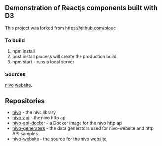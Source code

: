 

## Demonstration of Reactjs components built with D3

This project was forked from https://github.com/plouc

### To build

  1. npm install
  2. post install process will create the production build
  2. npm start - runs a local server  

### Sources
[nivo](https://github.com/plouc/nivo) [website](https://plouc.github.io/nivo/).

## Repositories

- [nivo](https://github.com/plouc/nivo) - the nivo library
- [nivo-api](https://github.com/plouc/nivo-api) - the nivo http api
- [nivo-api-docker](https://github.com/plouc/nivo-api-docker) - a Docker image for the nivo http api
- [nivo-generators](https://github.com/plouc/nivo-generators) - the data generators used for nivo-website and http API samples
- [nivo-website](https://github.com/plouc/nivo-website) - the source for the nivo website
